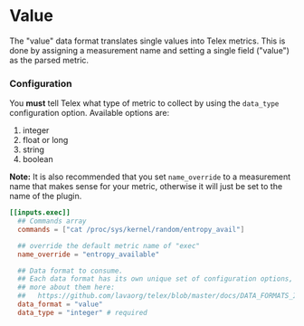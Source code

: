 # Value

The "value" data format translates single values into Telex metrics. This
is done by assigning a measurement name and setting a single field ("value")
as the parsed metric.

### Configuration

You **must** tell Telex what type of metric to collect by using the
`data_type` configuration option. Available options are:

1. integer
2. float or long
3. string
4. boolean

**Note:** It is also recommended that you set `name_override` to a measurement
name that makes sense for your metric, otherwise it will just be set to the
name of the plugin.

```toml
[[inputs.exec]]
  ## Commands array
  commands = ["cat /proc/sys/kernel/random/entropy_avail"]

  ## override the default metric name of "exec"
  name_override = "entropy_available"

  ## Data format to consume.
  ## Each data format has its own unique set of configuration options, read
  ## more about them here:
  ##   https://github.com/lavaorg/telex/blob/master/docs/DATA_FORMATS_INPUT.md
  data_format = "value"
  data_type = "integer" # required
```

